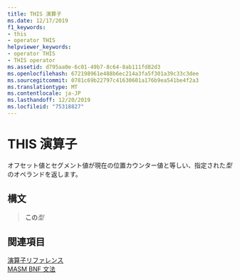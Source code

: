 ```yaml
---
title: THIS 演算子
ms.date: 12/17/2019
f1_keywords:
- this
- operator THIS
helpviewer_keywords:
- operator THIS
- THIS operator
ms.assetid: d795aa0e-6c01-49b7-8c64-8ab111fd82d3
ms.openlocfilehash: 672198961e488b6ec214a3fa5f301a39c33c3dee
ms.sourcegitcommit: 0781c69b22797c41630601a176b9ea541be4f2a3
ms.translationtype: MT
ms.contentlocale: ja-JP
ms.lasthandoff: 12/20/2019
ms.locfileid: "75318827"
---
```

# <a name="operator-this"></a>THIS 演算子

オフセット値とセグメント値が現在の位置カウンター値と等しい、指定された*型*のオペランドを返します。

## <a name="syntax"></a>構文

> **この***型*

## <a name="see-also"></a>関連項目

[演算子リファレンス](operators-reference.md)\
[MASM BNF 文法](masm-bnf-grammar.md)
